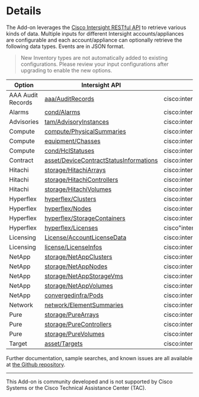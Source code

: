 # Details

The Add-on leverages the [Cisco Intersight RESTful API](https://intersight.com/apidocs/introduction/overview/) to retrieve various kinds of data. Multiple inputs for different Intersight accounts/appliances are configurable and each account/appliance can optionally retrieve the following data types. Events are in JSON format.

>New Inventory types are not automatically added to existing configurations.  Please review your input configurations after upgrading to enable the new options.

| Option | Intersight API | Splunk sourcetype |
| --- | --- | --- |
| AAA Audit Records | [aaa/AuditRecords][1] | cisco:intersight:aaaAuditRecords |
| Alarms | [cond/Alarms][2] | cisco:intersight:condAlarms |
| Advisories | [tam/AdvisoryInstances][3] | cisco:intersight:tamAdvisoryInstances |
| Compute | [compute/PhysicalSummaries][4] | cisco:intersight:computePhysicalSummaries |
| Compute | [equipment/Chasses][26] | cisco:intersight:equipmentChassis |
| Compute | [cond/HclStatuses][9] | cisco:intersight:condHclStatuses |
| Contract | [asset/DeviceContractStatusInformations][10] | cisco:intersight:assetDeviceContractInformations |
| Hitachi | [storage/HitachiArrays][19] | cisco:intersight:storageHitachiClusters |
| Hitachi | [storage/HitachiControllers][20] | cisco:intersight:storageHitachiControllers |
| Hitachi | [storage/HitachiVolumes][21] | cisco:intersight:storageHitachiVolumes |
| Hyperflex | [hyperflex/Clusters][5] | cisco:intersight:hyperflexClusters |
| Hyperflex | [hyperflex/Nodes][8] | cisco:intersight:hyperflexNodes |
| Hyperflex | [hyperflex/StorageContainers][16] | cisco:intersight:hyperflexStorageContainers |
| Hyperflex | [hyperflex/Licenses][24] | cisco"intersight:hyperflexLicenses |
| Licensing | [License/AccountLicenseData][22] | cisco:intersight:licenseAccountLicenseData |
| Licensing | [license/LicenseInfos][23] | cisco:intersight:licenseLicenseInfos
| NetApp | [storage/NetAppClusters][11] | cisco:intersight:storageNetAppClusters |
| NetApp | [storage/NetAppNodes][12] | cisco:intersight:storageNetAppNodes |
| NetApp | [storage/NetAppStorageVms][25] | cisco:intersight:storageNetAppStorageVms |
| NetApp | [storage/NetAppVolumes][17] | cisco:intersight:storageNetAppVolumes |
| NetApp | [convergedinfra/Pods][13] | cisco:intersight:convergedinfraPods |
| Network | [network/ElementSummaries][6] | cisco:intersight:networkElementSummaries |
| Pure | [storage/PureArrays][14] | cisco:intersight:storagePureArrays |
| Pure | [storage/PureControllers][15] | cisco:intersight:storagePureControllers |
| Pure | [storage/PureVolumes][18] | cisco:intersight:storagePureVolumes |
| Target | [asset/Targets][7] | cisco:intersight:assetTargets |

[1]: https://intersight.com/apidocs/apirefs/api/v1/aaa/AuditRecords/model/
[2]: https://intersight.com/apidocs/apirefs/api/v1/cond/Alarms/model/
[3]: https://intersight.com/apidocs/apirefs/api/v1/tam/AdvisoryInstances/model/
[4]: https://intersight.com/apidocs/apirefs/api/v1/compute/PhysicalSummaries/model/
[5]: https://intersight.com/apidocs/apirefs/api/v1/hyperflex/Clusters/model/
[6]: https://intersight.com/apidocs/apirefs/api/v1/network/ElementSummaries/model/
[7]: https://intersight.com/apidocs/apirefs/api/v1/asset/Targets/model/
[8]: https://intersight.com/apidocs/apirefs/api/v1/hyperflex/Nodes/model/
[9]: https://intersight.com/apidocs/apirefs/api/v1/cond/HclStatuses/model/
[10]: https://intersight.com/apidocs/apirefs/api/v1/asset/DeviceContractInformations/model/
[11]: https://intersight.com/apidocs/apirefs/api/v1/storage/NetAppClusters/model
[12]: https://intersight.com/apidocs/apirefs/api/v1/storage/NetAppNodes/model
[13]: https://intersight.com/apidocs/apirefs/api/v1/convergedinfra/Pods/model
[14]: https://intersight.com/apidocs/apirefs/api/v1/storage/PureArrays/model/
[15]: https://intersight.com/apidocs/apirefs/api/v1/storage/PureControllers/model/
[16]: https://intersight.com/apidocs/apirefs/api/v1/hyperflex/StorageContainers/model/
[17]: https://intersight.com/apidocs/apirefs/api/v1/storage/NetAppVolumes/model/
[18]: https://intersight.com/apidocs/apirefs/api/v1/storage/PureVolumes/model/
[19]: https://intersight.com/apidocs/apirefs/api/v1/storage/HitachiArrays/model/
[20]: https://intersight.com/apidocs/apirefs/api/v1/storage/HitachiControllers/model/
[21]: https://intersight.com/apidocs/apirefs/api/v1/storage/HitachiVolumes/model/
[22]: https://intersight.com/apidocs/apirefs/api/v1/license/AccountLicenseData/model/
[23]: https://intersight.com/apidocs/apirefs/api/v1/license/LicenseInfos/model/
[24]: https://intersight.com/apidocs/apirefs/api/v1/hyperflex/Licenses/model/
[25]: https://intersight.com/apidocs/apirefs/api/v1/storage/NetAppStorageVms/model/
[26]: https://intersight.com/apidocs/apirefs/api/v1/equipment/Chasses/model/

Further documentation, sample searches, and known issues are all available at [the Github repository](https://github.com/jerewill-cisco/intersight-splunk-addon).

---

This Add-on is community developed and is not supported by Cisco Systems or the Cisco Technical Assistance Center (TAC).
